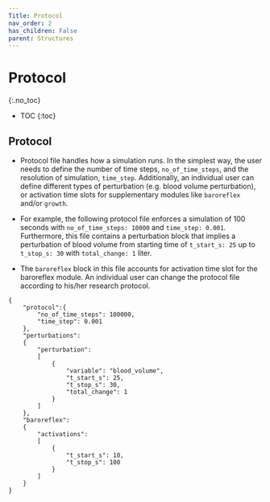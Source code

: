 ```yaml
---
Title: Protocol
nav_order: 2
has_children: False
parent: Structures
---
```

# Protocol
{:.no_toc}

* TOC
{:toc}


## Protocol

- Protocol file handles how a simulation runs. In the simplest way, the user needs to define the number of time steps, `no_of_time_steps`, and the resolution of simulation, `time_step`. Additionally, an individual user can define different types of perturbation (e.g. blood volume perturbation), or activation time slots for supplementary modules like `baroreflex` and/or `growth`.

- For example, the following protocol file enforces a simulation of 100 seconds with `no_of_time_steps: 10000` and `time_step: 0.001`. Furthermore, this file contains a perturbation block that implies a perturbation of blood volume from starting time of `t_start_s: 25` up to `t_stop_s: 30` with `total_change: 1` liter.

- The `baroreflex` block in this file accounts for activation time slot for the baroreflex module. An individual user can change the protocol file according to his/her research protocol.

````
{
    "protocol":{
        "no_of_time_steps": 100000,
        "time_step": 0.001
    },
    "perturbations":
    {
        "perturbation":
        [
            {
                "variable": "blood_volume",
                "t_start_s": 25,
                "t_stop_s": 30,
                "total_change": 1
            }
        ]
    },
    "baroreflex":
    {
        "activations":
        [
            {
                "t_start_s": 10,
                "t_stop_s": 100
            }
        ]
    }
}
````
